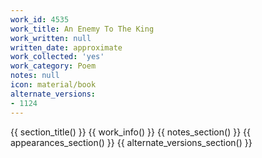 ```yaml
---
work_id: 4535
work_title: An Enemy To The King
work_written: null
written_date: approximate
work_collected: 'yes'
work_category: Poem
notes: null
icon: material/book
alternate_versions:
- 1124
---
```


{{ section_title() }}
{{ work_info() }}
{{ notes_section() }}
{{ appearances_section() }}
{{ alternate_versions_section() }}